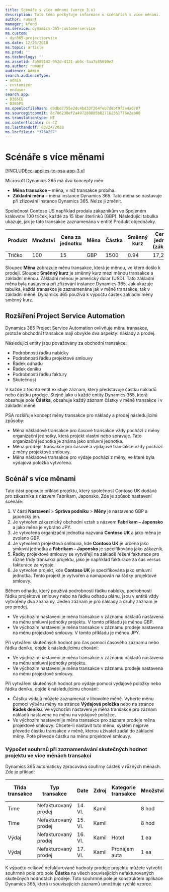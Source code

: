 ```yaml
---
title: Scénáře s více měnami (verze 3.x)
description: Toto téma poskytuje informace o scénářích s více měnami.
author: rumant
manager: kfend
ms.service: dynamics-365-customerservice
ms.custom:
- dyn365-projectservice
ms.date: 12/26/2018
ms.topic: article
ms.prod: ''
ms.technology: ''
ms.assetid: 4b589142-952d-4121-ab5c-3aa7a85690e2
ms.author: rumant
audience: Admin
search.audienceType:
- admin
- customizer
- enduser
search.app:
- D365CE
- D365PS
ms.openlocfilehash: d9dbd7755e2dc4bd33f264feb7d8bf9f2a4a0787
ms.sourcegitcommit: 8c786230ef2a497280885b827162561776e2eb00
ms.translationtype: HT
ms.contentlocale: cs-CZ
ms.lasthandoff: 03/24/2020
ms.locfileid: "3750297"
---
```

# <a name="multiple-currency-scenarios"></a>Scénáře s více měnami

[!INCLUDE[cc-applies-to-psa-app-3.x](../includes/cc-applies-to-psa-app-3x.md)]

Microsoft Dynamics 365 má dva koncepty měn:

- **Měna transakce** – měna, v níž transakce probíhá. 
- **Základní měna** – měna instance Dynamics 365. Tato měna se nastavuje při zřizování instance Dynamics 365. Nelze ji změnit.

Společnost Contoso US například prodala zákazníkům ve Spojeném království 100 triček, každé za 15 liber šterlinků (GBP). Následující tabulka ukazuje, jak je tato transakce zaznamenána v entitě Produkt objednávky.

| Produkt | Množství | Cena za jednotku | Měna | Částka | Směnný kurz | Cena za jednotku (základní)| Částka (základní)|
|---------|----------|----------------|----------|--------|---------------|----------------------|--------------|
| Tričko | 100      | 15             | GBP      | 1500   | 0.94          | 17,25 $               | 1 725 $       |

Sloupec **Měna** zobrazuje měnu transakce, která je měnou, ve které došlo k prodeji. Sloupec **Směnný kurz** je směnný kurz mezi měnou transakce a základní měnou. Základní měnou je americký dolar (USD). Tato základní měna byla nastavena při zřizování instance Dynamics 365.
Jak ukazuje tabulka, každá transakce je zaznamenána jak v měně transakce, tak v základní měně. Dynamics 365 používá k výpočtu částek základní měny směnný kurz.

## <a name="project-service-automation-extensions"></a>Rozšíření Project Service Automation

Dynamics 365 Project Service Automation ovlivňuje měnu transakce, protože obchodní transakce mají obvykle dva aspekty: náklady a prodej.

Následující entity jsou považovány za obchodní transakce:

- Podrobnosti řádku nabídky
- Podrobnosti řádku projektové smlouvy
- Řádek odhadu
- Řádek deníku
- Podrobnosti řádku faktury
- Skutečnost

V každé z těchto entit existuje záznam, který představuje částku nákladů nebo částku prodeje. Stejně jako u každé entity Dynamics 365, která obsahuje pole **Částka**, obsahuje každý záznam částky v měně transakce i v základní měně. 

PSA rozšiřuje koncept měny transakce pro náklady a prodej následujícími způsoby:

- Měna nákladové transakce pro časové transakce vždy pochází z měny organizační jednotky, která projekt vlastní nebo spravuje. Tato organizační jednotka je známa jako smluvní jednotka.
- Měna prodejní transakce pro časové a výdajové transakce vždy pochází z měny projektové smlouvy.
- Měna nákladové transakce pro výdaje pochází z měny, ve které byla výdajová položka vytvořena.

## <a name="multiple-currency-scenario"></a>Scénář s více měnami

Tato část popisuje příklad projektu, který společnost Contoso UK dodává pro zákazníka s názvem Fabrikam, Japonsko. Zde je způsob nastavení scénáře:

1. V části **Nastavení** \> **Správa podniku** \> **Měny** je nastaveno GBP a japonský jen. 
2. Je vytvořen zákaznický obchodní vztah s názvem **Fabrikam – Japonsko** a jako měna je vybráno JPY.
3. Je vytvořena organizační jednotka nazvaná **Contoso UK** a jako měna je zvoleno GBP.
4. Je vytvořena projektová smlouva, kde **Contoso UK** je určena jako smluvní jednotka a **Fabrikam – Japonsko** je specifikována jako zákazník.
5. Řádky projektové smlouvy se vytvářejí na základě řešení fakturace pro různé třídy transakcí projektu, jako je například fakturace za čas versus fakturace za výdaje.
6. Je vytvořen projekt, kde **Contoso UK** je specifikována jako smluvní jednotka. Tento projekt je vytvořen a namapován na řádky projektové smlouvy.


Během odhadu, který používá podrobnosti řádku nabídky, podrobnosti řádku projektové smlouvy nebo na řádku odhadu plánu, jsou v entitě vždy vytvořeny dva záznamy. Jeden záznam je pro náklady a druhý záznam je pro prodej.

- Ve výchozím nastavení je měna transakce v záznamu nákladů nastavena na měnu smluvní jednotky projektu. V tomto příkladu je měnou GBP.
- Ve výchozím nastavení je měna transakce v záznamu prodeje nastavena na měnu projektové smlouvy. V tomto příkladu je měnou JPY.

Při vytváření skutečných hodnot pro čas pomocí časového záznamu nebo řádku deníku, dojde k následujícímu chování:

- Ve výchozím nastavení je měna transakce v záznamu nákladů nastavena na měnu smluvní jednotky projektu.
- Ve výchozím nastavení je měna transakce v záznamu prodeje nastavena na měnu projektové smlouvy.

Při vytváření skutečných hodnot pro výdaje pomocí výdajové položky nebo řádku deníku, dojde k následujícímu chování:

- Částku výdajů můžete zaznamenat v libovolné měně. Vyberte měnu pomocí výběru měny na stránce **Výdajová položka** nebo na stránce **Řádek deníku**. Ve výchozím nastavení je měna transakce pro záznam nákladů nastavena na měnu na výdajové položce. 
- Ve výchozím nastavení je měna transakce pro záznam prodeje měna projektové smlouvy. Chcete-li nastavit tuto měnu, systém nejprve převede částku transakce v měně, kterou uživatel zadal do základní měny. Poté převede částku na měnu projektové smlouvy. 

### <a name="computing-roll-ups-when-project-actuals-are-recorded-in-multiple-transaction-currencies"></a>Výpočet souhrnů při zaznamenávání skutečných hodnot projektu ve více měnách transakcí

Dynamics 365 automaticky zpracovává souhrny částek v různých měnách. Zde je příklad:

| Třída transakce | Typ transakce| Date   | Zdroj | Kategorie transakce | Množství | Cena za jednotku | Částka      | Směnný kurz | Částka v základní měně |
|-------------------|------------------|--------|----------|----------------------|----------|--------------|-------------|---------------|----------------|
| Time              | Nefakturovaný prodej   | 14. VI. | Kamil  |                      | 8 hod    | 20 000 JPY    | 160 000 JPY | 123           | 1 300,81 USD    |
| Time              | Nefakturovaný prodej   | 15. VI. | Kamil  |                      | 8 hod    | 20 000 JPY    | 160 000 JPY | 123           | 1 300,81 USD    |
| Výdaj           | Nefakturovaný prodej   | 16. VI. | Kamil  | Hotel                | 1 ea     | 250 EUR      | 250 EUR     | 0.94          | 265,95 USD     |
| Výdaj           | Nefakturovaný prodej   | 17. VI. | Kamil  | Pronájem auta           | 1 ea     | 150 EUR      | 150 EUR     | 0.94          | 159,57 USD     |

K výpočtu celkové nefakturované hodnoty prodeje projektu můžete vytvořit souhrnné pole pro pole **Částka** na všech souvisejících nefakturovaných skutečných hodnotách prodeje. Toto souhrnné pole je konstruktem aplikace Dynamics 365, která u souvisejících záznamů umožňuje rychlé vzorce.
